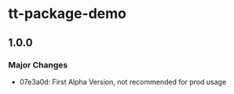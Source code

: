 # tt-package-demo

## 1.0.0

### Major Changes

- 07e3a0d: First Alpha Version, not recommended for prod usage
